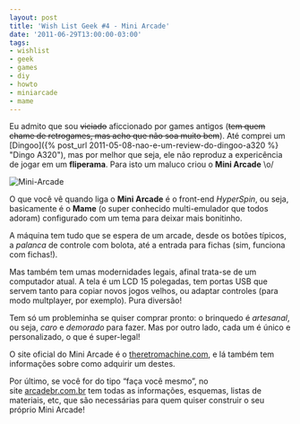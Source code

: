 ```yaml
---
layout: post
title: 'Wish List Geek #4 - Mini Arcade'
date: '2011-06-29T13:00:00-03:00'
tags:
- wishlist
- geek
- games
- diy
- howto
- miniarcade
- mame
---
```

Eu admito que sou ~~viciado~~ aficcionado por games antigos (~~tem quem chame de retrogames, mas acho que não soa muito bem~~). Até comprei um [Dingoo]({% post_url 2011-05-08-nao-e-um-review-do-dingoo-a320 %} "Dingo A320"), mas por melhor que seja, ele não reproduz a expericência de jogar em um **fliperama**. Para isto um maluco criou o **Mini Arcade** \o/

![Mini-Arcade](http://theretromachine.com/wp-content/gallery/miniarcade/mini-arcade-marcelo.jpg "Miniarcade")

O que você vê quando liga o **Mini Arcade** é o front-end *HyperSpin*, ou seja, basicamente é o **Mame** (o super conhecido multi-emulador que todos adoram) configurado com um tema para deixar mais bonitinho. 

A máquina tem tudo que se espera de um arcade, desde os botões típicos, a *palanca* de controle com bolota, até a entrada para fichas (sim, funciona com fichas!).

Mas também tem umas modernidades legais, afinal trata-se de um computador atual. A tela é um LCD 15 polegadas, tem portas USB que servem tanto para copiar novos jogos velhos, ou adaptar controles (para modo multplayer, por exemplo). Pura diversão!

Tem só um probleminha se quiser comprar pronto: o brinquedo é *artesanal*, ou seja, *caro* e *demorado* para fazer. Mas por outro lado, cada um é único e personalizado, o que é super-legal!

O site oficial do Mini Arcade é o [theretromachine.com](http://theretromachine.com/ "Mini Arcade"), e lá também tem informações sobre como adquirir um destes.

Por último, se você for do tipo “faça você mesmo”, no site [arcadebr.com.br](http://arcadebr.com.br "ArcadeBR") tem todas as informações, esquemas, listas de materiais, etc, que são necessárias para quem quiser construir o seu próprio Mini Arcade!